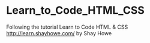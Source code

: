 Learn_to_Code_HTML_CSS
======================
Following the tutorial Learn to Code HTML & CSS http://learn.shayhowe.com/ by Shay Howe
